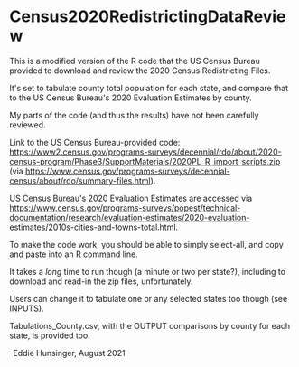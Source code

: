 # Census2020RedistrictingDataReview

This is a modified version of the R code that the US Census Bureau provided to download and review the 2020 Census Redistricting Files.

It's set to tabulate county total population for each state, and compare that to the US Census Bureau's 2020 Evaluation Estimates by county.

My parts of the code (and thus the results) have not been carefully reviewed.

Link to the US Census Bureau-provided code: https://www2.census.gov/programs-surveys/decennial/rdo/about/2020-census-program/Phase3/SupportMaterials/2020PL_R_import_scripts.zip 
(via https://www.census.gov/programs-surveys/decennial-census/about/rdo/summary-files.html).

US Census Bureau's 2020 Evaluation Estimates are accessed via https://www.census.gov/programs-surveys/popest/technical-documentation/research/evaluation-estimates/2020-evaluation-estimates/2010s-cities-and-towns-total.html.

To make the code work, you should be able to simply select-all, and copy and paste into an R command line.

It takes a *long* time to run though (a minute or two per state?), including to download and read-in the zip files, unfortunately.

Users can change it to tabulate one or any selected states too though (see INPUTS).

Tabulations_County.csv, with the OUTPUT comparisons by county for each state, is provided too.

-Eddie Hunsinger, August 2021

